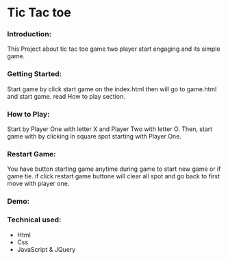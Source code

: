 # Tic Tac toe


### Introduction:

This Project about tic tac toe game two player start engaging and its simple game.

### Getting Started:

Start game by click start game on the index.html then will go to game.html and start game. read How to play section.

### How to Play:

Start by Player One with letter X and Player Two with letter O.
Then, start game with by clicking in square spot starting with Player One.

### Restart Game:

You have button starting game anytime during game to start new game or if game tie. if click restart game buttone will clear all spot and go back to first move with player one.

### Demo:



### Technical used:

- Html
- Css 
- JavaScript & JQuery